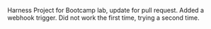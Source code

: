 Harness Project for Bootcamp lab, 
update for pull request.
Added a webhook trigger.
Did not work the first time, trying a second time.
